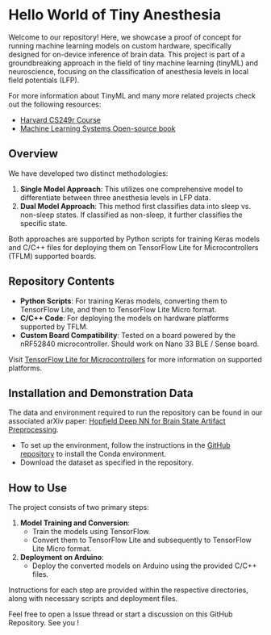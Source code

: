 # Hello World of Tiny Anesthesia

Welcome to our repository! Here, we showcase a proof of concept for running machine learning models on custom hardware, specifically designed for on-device inference of brain data. This project is part of a groundbreaking approach in the field of tiny machine learning (tinyML) and neuroscience, focusing on the classification of anesthesia levels in local field potentials (LFP).

For more information about TinyML and many more related projects check out the following resources: 
- [Harvard CS249r Course](https://scholar.harvard.edu/vijay-janapa-reddi/classes/cs249r-tinyml)
- [Machine Learning Systems Open-source book](https://harvard-edge.github.io/cs249r_book/)

## Overview

We have developed two distinct methodologies:

1. **Single Model Approach**: This utilizes one comprehensive model to differentiate between three anesthesia levels in LFP data.
2. **Dual Model Approach**: This method first classifies data into sleep vs. non-sleep states. If classified as non-sleep, it further classifies the specific state.

Both approaches are supported by Python scripts for training Keras models and C/C++ files for deploying them on TensorFlow Lite for Microcontrollers (TFLM) supported boards.

## Repository Contents

- **Python Scripts**: For training Keras models, converting them to TensorFlow Lite, and then to TensorFlow Lite Micro format.
- **C/C++ Code**: For deploying the models on hardware platforms supported by TFLM.
- **Custom Board Compatibility**: Tested on a board powered by the nRF52840 microcontroller. Should work on Nano 33 BLE / Sense board. 

Visit [TensorFlow Lite for Microcontrollers](https://www.tensorflow.org/lite/microcontrollers#supported_platforms) for more information on supported platforms.

## Installation and Demonstration Data

The data and environment required to run the repository can be found in our associated arXiv paper: [Hopfield Deep NN for Brain State Artifact Preprocessing](https://arxiv.org/abs/2311.03421).

- To set up the environment, follow the instructions in the [GitHub repository](https://github.com/arnaumarin/Hopfield-Deep-NN-for-Brain-State-Artifact-Preprocessing) to install the Conda environment.
- Download the dataset as specified in the repository.

## How to Use

The project consists of two primary steps:

1. **Model Training and Conversion**:
    - Train the models using TensorFlow.
    - Convert them to TensorFlow Lite and subsequently to TensorFlow Lite Micro format.
2. **Deployment on Arduino**:
    - Deploy the converted models on Arduino using the provided C/C++ files.

Instructions for each step are provided within the respective directories, along with necessary scripts and deployment files.

Feel free to open a Issue thread or start a discussion on this GitHub Repository. 
See you !
